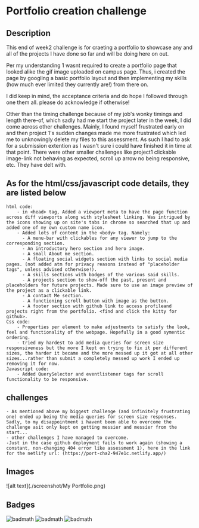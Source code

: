 # Portfolio creation challenge

## Description

This end of week2 challenge is for craeting a portfolio to showcase any and all of the projects I have done so far and will be doing here on out.

Per my understanding 1 wasnt required to create a portfolio page that looked alike the gif image uploaded on campus page. Thus, i created the page by googling a basic portfolio layout and then implementing my skills (how much ever limited they currently are!) from there on.

I did keep in mind, the acceptance criteria and do hope I followed through one them all. please do acknowledge if otherwise!

Other than the timing challenge because of my job's wonky timings and length there-of, which sadly had me start the project later in the week, I did come across other challenges. Mainly, I found myself frustrated early on and then project 1's sudden changes made me more frustrated which led me to unknowingly delete my files to this assessment. As such I had to ask for a submission extention as I wasn't sure i could have finished it in time at that point. There were other smaller challenges like project1 clickable image-link not behaving as expected,  scroll up arrow no being responsive, etc. They have delt with.

## As for the html/css/javascript code details, they are listed below

    html code:
        - in <head> tag, Added a viewport meta to have the page function across diff viewports along with stylesheet linking. Was intrigued by the icons showing up on site's tabs in chrome so searched that up and added one of my own custom name icon.
        - Added lots of content in the <body> tag. Namely:
          - A menu-bar with clickables for any viewer to jump to the corresponding section.
          - An introductory hero section and hero image.
          - A small About me section.
          - A floating social widgets section with links to social media pages. (not added atm for privacy reasons instead of "placeholder tags", unless advised otherwise!).
          - A skills sections with badges of the various said skills.
          - A projects section to show-off the past, present and placeholders for future projects. Made sure to use an image preview of the project as a clickable link.
          - A contact Me section.
          - A functioning scroll button with image as the button.
          - A footer section with github link to access profileand projects right from the portfolio. <find and click the kitty for github>.
    Css code:
        - Properties per element to make adjustments to satisfy the look, feel and functionality of the webpage. Hopefully in a good symentic ordering.
        - tried my hardest to add media queries for screen size responsiveness but the more I kept on trying to fix it per different sizes, the harder it became and the more messed up it got at all other sizes...rather than submit a completely messed up work I ended up removing it for now.
    Javascript code:
        - Added QuerySelector and eventlistener tags for scroll functionality to be responsive.

## challenges

    - As mentioned above my biggest challenge (and infinitely frustrating one) ended up being the media queries for screen size responses. Sadly, to my disappointment i havent been able to overcome the challenge asit only kept on getting messier and messier from the start...
    - other challenges I have managed to overcome.
    -Just in the case github deployment fails to work again (showing a constant, non-changing 404 error like assessment 1), here in the link for the netlify url: (https://port-cha2-947e1c.netlify.app/)

## Images

![alt text](./screenshot/My Portfolio.png)

## Badges

![badmath](https://img.shields.io/badge/HTML-239120?style=for-the-badge&logo=html5&logoColor=white)
![badmath](https://img.shields.io/badge/CSS-Style-blue)
![badmath](https://img.shields.io/badge/JS-JavaScript-yellow)
